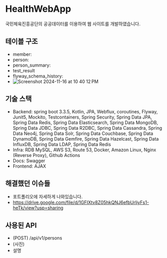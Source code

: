 # HealthWebApp
국민체육진흥공단의 공공데이터를 이용하여 웹 사이트를 개발하였습니다.
## 테이블 구조
- member:
- person:
- person_summary:
- test_result
- flyway_schema_history:
- ![Screenshot 2024-11-16 at 10 40 12 PM](https://github.com/user-attachments/assets/ecd8ccac-fa14-424e-9f24-9bc2a37a5b28)

## 기술 스택
- Backend: spring boot 3.3.5, Kotlin, JPA, Webflux, coroutines, Flyway, Junit5, Mockito, Testcontainers, Spring Security, Spring Data JPA, Spring Data Redis, Spring Data Elasticsearch, Spring Data MongoDB, Spring Data JDBC, Spring Data R2DBC, Spring Data Cassandra, Spring Data Neo4j, Spring Data Solr, Spring Data Couchbase, Spring Data DynamoDB, Spring Data Gemfire, Spring Data Hazelcast, Spring Data InfluxDB, Spring Data LDAP, Spring Data Redis 
- Infra: RDB MySQL, AWS S3, Route 53, Docker, Amazon Linux, Nginx (Reverse Proxy), Github Actions
- Docs: Swagger
- Frontend: AJAX

## 해결했던 이슈들
- 포트폴리오에 자세하게 나와있습니다.
- https://drive.google.com/file/d/1GFIXtv8Z05hkQNJ6efbUrliyFs1-heTk/view?usp=sharing

## 사용된 API
- (POST) /api/v1/persons
- (사진)
- 설명
